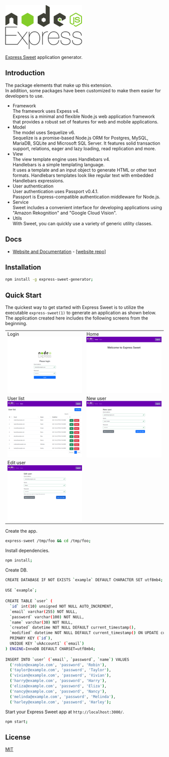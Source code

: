 <a href="https://takuya-motoshima.github.io/express-sweet/"><img src="https://raw.githubusercontent.com/takuya-motoshima/express-sweet-generator/main/logo.svg" height="140"></a>

[Express Sweet](https://www.npmjs.com/package/express-sweet) application generator.

## Introduction

The package elements that make up this extension.  
In addition, some packages have been customized to make them easier for developers to use.  

* Framework  
    The framework uses Expess v4.  
    Express is a minimal and flexible Node.js web application framework that provides a robust set of features for web and mobile applications.
* Model  
    The model uses Sequelize v6.  
    Sequelize is a promise-based Node.js ORM for Postgres, MySQL, MariaDB, SQLite and Microsoft SQL Server. It features solid transaction support, relations, eager and lazy loading, read replication and more.
* View  
    The view template engine uses Handlebars v4.  
    Handlebars is a simple templating language.  
    It uses a template and an input object to generate HTML or other text formats. Handlebars templates look like regular text with embedded Handlebars expressions.
* User authentication  
    User authentication uses Passport v0.4.1.  
    Passport is Express-compatible authentication middleware for Node.js.
* Service  
    Sweet includes a convenient interface for developing applications using "Amazon Rekognition" and "Google Cloud Vision".
* Utils  
    With Sweet, you can quickly use a variety of generic utility classes.

## Docs

* [Website and Documentation](https://takuya-motoshima.github.io/express-sweet/) - [[website repo](https://github.com/takuya-motoshima/express-sweet)]

## Installation

```sh
npm install -g express-sweet-generator;
```

## Quick Start

The quickest way to get started with Express Sweet is to utilize the executable `express-sweet(1)` to generate an application as shown below.  
The application created here includes the following screens from the beginning.  

<table>
    <tr>
        <td valign="top">
            <div>Login</div>
            <img src="https://raw.githubusercontent.com/takuya-motoshima/express-sweet-generator/main/screencaps/login.png" width="400">
        </td>
        <td valign="top">
            <div>Home</div>
            <img src="https://raw.githubusercontent.com/takuya-motoshima/express-sweet-generator/main/screencaps/home.png" width="400">
        </td>
    </tr>
    <tr>
        <td valign="top">
            <div>User list</div>
            <img src="https://raw.githubusercontent.com/takuya-motoshima/express-sweet-generator/main/screencaps/user-list.png" width="400">
        </td>
        <td valign="top">
            <div>New user</div>
            <img src="https://raw.githubusercontent.com/takuya-motoshima/express-sweet-generator/main/screencaps/new-user.png" width="400">
        </td>
    </tr>
    <tr>
        <td valign="top">
            <div>Edit user</div>
            <img src="https://raw.githubusercontent.com/takuya-motoshima/express-sweet-generator/main/screencaps/edit-user.png" width="400">
        </td>
    </tr>
</table>

Create the app.

```sh
express-sweet /tmp/foo && cd /tmp/foo;
```

Install dependencies.

```sh
npm install;
```

Create DB.

```sh
CREATE DATABASE IF NOT EXISTS `example` DEFAULT CHARACTER SET utf8mb4;

USE `example`;

CREATE TABLE `user` (
  `id` int(10) unsigned NOT NULL AUTO_INCREMENT,
  `email` varchar(255) NOT NULL,
  `password` varchar(100) NOT NULL,
  `name` varchar(30) NOT NULL,
  `created` datetime NOT NULL DEFAULT current_timestamp(),
  `modified` datetime NOT NULL DEFAULT current_timestamp() ON UPDATE current_timestamp(),
  PRIMARY KEY (`id`),
  UNIQUE KEY `ukAccount1` (`email`)
) ENGINE=InnoDB DEFAULT CHARSET=utf8mb4;

INSERT INTO `user` (`email`, `password`, `name`) VALUES
  ('robin@example.com', 'password', 'Robin'),
  ('taylor@example.com', 'password', 'Taylor'),
  ('vivian@example.com', 'password', 'Vivian'),
  ('harry@example.com', 'password', 'Harry'),
  ('eliza@example.com', 'password', 'Eliza'),
  ('nancy@example.com', 'password', 'Nancy'),
  ('melinda@example.com', 'password', 'Melinda'),
  ('harley@example.com', 'password', 'Harley');
```

Start your Express Sweet app at `http://localhost:3000/`.

```bash
npm start;
```

## License

[MIT](LICENSE)